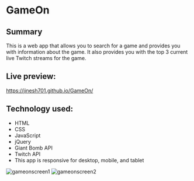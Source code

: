 # GameOn

## Summary

This is a web app that allows you to search for a game and provides you with
information about the game. It also provides you with the top 3 current live
Twitch streams for the game.

## Live preview:

https://jinesh701.github.io/GameOn/

## Technology used:

* HTML
* CSS
* JavaScript
* jQuery
* Giant Bomb API
* Twitch API
* This app is responsive for desktop, mobile, and tablet

![gameonscreen1](https://user-images.githubusercontent.com/25669046/33316123-d2d45ca2-d400-11e7-8500-3819522d1e21.PNG)
![gameonscreen2](https://user-images.githubusercontent.com/25669046/33363505-9e8ac4fa-d4ae-11e7-8dff-aa1f52ae06db.PNG)
